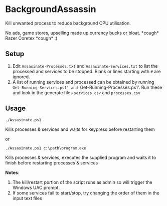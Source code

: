 # BackgroundAssassin
Kill unwanted process to reduce background CPU utilisation.

No ads, game stores, upselling made up currency bucks or bloat. \*cough\* Razer Coretex \*cough\* :)

## Setup

1. Edit `Assasinate-Processes.txt` and `Assasinate-Services.txt` to list the processed and services to be stopped. Blank or lines starting with `#` are ignored.
2. A list of running services and processed can be obtained by running `Get-Running-Services.ps1' and `Get-Running-Processes.ps1'. Run these and look in the generate files `services.csv` and `processes.csv`
## Usage

```
./Assasinate.ps1
```
Kills processes & services and waits for keypress before restarting them

or 
```
./Assasinate.ps1 c:\path\program.exe
```
Kills processes & services, executes the supplied program and waits it to finish before restarting processes & services

**Notes**:
1. The kill/restart portion of the script runs as admin so will trigger the Windows UAC prompt.
2. If some services fail to start/stop, try changing the order of them in the input text files